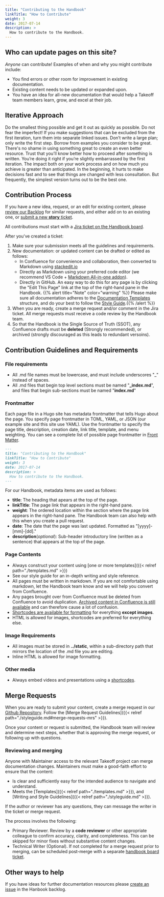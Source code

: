 ```yaml
---
title: "Contributing to the Handbook"
linkTitle: "How to Contribute"
weight: 3
date: 2017-07-14
description: >
  How to contribute to the Handbook.
---
```

## Who can update pages on this site?

*Anyone* can contribute! Examples of when and why you might contribute include:
- You find errors or other room for improvement in existing documentation.
- Existing content needs to be updated or expanded upon.
- You have an idea for all-new documentation that would help a Takeoff team members learn, grow, and excel at their job.  

## Iterative Approach

Do the smallest thing possible and get it out as quickly as possible. Do not fear the imperfect! If you make suggestions that can be excluded from the first iteration, turn them into separate linked issues. Don’t write a large plan; only write the first step. 
Borrow from examples you consider to be great. There's no shame in using something great to create an even better resource.
Trust that you’ll know better how to proceed after something is written. You’re doing it right if you’re slightly embarrassed by the first iteration. The impact both on your work process and on how much you achieve is greater than anticipated. In the beginning, it hurts to make decisions fast and to see that things are changed with less consultation. But frequently, the simplest version turns out to be the best one.

## Contribution Process

If you have a new idea, request, or an edit for existing content, please [review our Backlog](https://takeofftech.atlassian.net/secure/RapidBoard.jspa?rapidView=281&projectKey=EH&view=planning.nodetail&issueLimit=100) for similar requests, and either add on to an existing one, or [submit a new **story** ticket](https://takeofftech.atlassian.net/secure/CreateIssue.jspa?issuetype=10100&pid=10261).  

All contributions must start with a [Jira ticket on the Handbook board](https://takeofftech.atlassian.net/secure/CreateIssue.jspa?issuetype=10100&pid=10261). 

After you've created a ticket: 
1. Make sure your submission meets all the guidelines and requirements.
2. New documentation: or updated content can be drafted or edited as follows: 
   - In Confluence for convenience and collaboration, then converted to Markdown using [stackedit.io](https://stackedit.io/)
   - Directly as Markdown using your preferred code editor (we recommend VS Code + [Markdown All-in-one addon](https://marketplace.visualstudio.com/items?itemName=yzhang.markdown-all-in-one)).
   - Directly in GitHub. An easy way to do this for any page is by clicking the "Edit This Page" link at the top of the right-hand pane in the Handbook. 
  {{% alert title="Note" color="warning" %}}
  Please make sure all documentation adheres to the [Documentation Templates](/docs/contributing/templates/) structure, and do your best to follow the [Style Guide](/docs/handbook/handbook-styleguide/).{{% /alert %}}
3. When you are ready, create a merge request and/or comment in the Jira ticket. All merge requests must receive a code review by the Handbook team. 
4. So that the Handbook is the Single Source of Truth (SSOT), any Confluence drafts must be **deleted** (Strongly recommended), or archived (strongly discouraged as this leads to redundant versoins).


## Contribution Guidelines and Requirements 

### File requirements
- All .md file names must be lowercase, and must include underscores "_" instead of spaces.
- All .md files that begin top level sections must be named "**_index.md**", and files that begin sub-sections must be named "**index.md**"  

### Frontmatter 
Each page file in a Hugo site has metadata frontmatter that tells Hugo about the page. You specify page frontmatter in TOML, YAML, or JSON (our example site and this site use YAML). Use the frontmatter to specify the page title, description, creation date, link title, template, and menu weighting. You can see a complete list of possible page frontmatter in [Front Matter](https://gohugo.io/content-management/front-matter/).

```markdown
---
title: "Contributing to the Handbook" 
linkTitle: "How to Contribute"
weight: 3
date: 2017-07-14
description: >
  How to contribute to the Handbook.
---
```
For our Handbook, metadata items are used as follows: 
  - **title**: The heading that apears at the top of the page.
  - **linkTitle**: The page link that appears in the right-hand pane.
  - **weight**: The ordered location within the section where the page link appears in the right-hand pane. The Handbook team can also help with this when you create a pull request.
  - **date**: The date that the page was last updated. Formatted as "[yyyy]-[mm]-[dd]."
  - **description**(*optional*): Sub-header introductory line (written as a sentence) that appears at the top of the page.    


### Page Contents
- Always construct your content using [one or more templates]({{< relref path="./templates.md" >}})
- See our style guide for an in-depth writing and style reference.
- All pages must be written in markdown. If you are not comfortable using markdown, let the Handbook team know and we will help you convert from Confluence. 
- Any pages brought over from Confluence must be deleted from Confluence to avoid duplication. [Archived content in Confluence is still available](https://confluence.atlassian.com/confeval/confluence-evaluator-resources/confluence-archiving-content#:~:text=Archived%20spaces%20are%20less%20visible%2C%20but%20still%20available%20on%20your%20site.%20Archiving%20a%20space%20is%20easy%20to%20undo%20%E2%80%94%20you%20can%20make%20a%20space%20current%20again%20at%20any%20time.) and can therefore cause a lot of confusion.
- [Shortcodes are available for formatting](https://gohugo.io/content-management/shortcodes/) for everything **except images**. 
- HTML is allowed for images, shortcodes are preferred for everything else.

### Image Requirements
- All images must be stored in **../static**, within a sub-directory path that mirrors the location of the .md file you are editing.
- Inline HTML is allowed for image formatting. 

### Other media
- Always embed videos and presentations using a [shortcodes](https://gohugo.io/content-management/shortcodes/).
  
## Merge Requests
When you are ready to submit your content, create a merge request in our [Github Repository](https://github.com/takeoff-com/engineering-handbook). 
Follow the [Merge Request Guidelines]({{< relref path="./styleguide.md#merge-requests-mrs" >}}).

Once your content or request is submitted, the Handbook team will review and determine next steps, whether that is approving the merge request, or following up with questions. 

### Reviewing and merging

Anyone with Maintainer access to the relevant Takeoff project can merge documentation changes.
Maintainers must make a good-faith effort to ensure that the content:

- Is clear and sufficiently easy for the intended audience to navigate and understand.
- Meets the [Templates]({{< relref path="./templates.md" >}}), and [Writing and Style Guidelines]({{< relref path="./styleguide.md" >}}).

If the author or reviewer has any questions, they can message the writer in the ticket or merge request.

The process involves the following:

- Primary Reviewer. Review by a **code reviewer** or other appropriate colleague to confirm accuracy, clarity, and completeness. This can be skipped
  for minor fixes without substantive content changes.
- Technical Writer (Optional). If not completed for a merge request prior to merging, can be scheduled
  post-merge with a separate [handbook board ticket](https://takeofftech.atlassian.net/secure/CreateIssue.jspa?issuetype=10100&pid=10261).

## Other ways to help

If you have ideas for further documentation resources please
[create an issue](https://takeofftech.atlassian.net/secure/CreateIssue.jspa?issuetype=10100&pid=10261)
in the Hanbook backlog.

